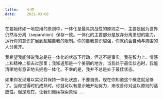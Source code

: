 ```yaml
---
title:    小结
date:     2021-03-08
---
```


在要始终如一地应用的原则中，一体化是最具挑战性的原则之一，主要是因为世界仍然与分离（separation）保存一致。一体化的主要部分是放弃分离思想的能力，运行你的意识扩展到超越自我的限制。你的自我意识越强，你就约会自动与周围的人分离开。

我希望我能够说我总是在一体化的状态下行动，但这不是事实。我在智力上、情感上和精神上都去过那里；我知道那是一个美丽的地方。当我处于最佳状态时，我能清晰地有意识地去拥抱一体化。不幸的是，我并不总是处于最佳状态。

如果你发现难以实现并保持一体化状态，不要自责。现在你知道这个概念就足够了。当你觉得时机成熟时，你就可以有意识地开始努力，来改善你对这以原则的适应性。但是现在，让我们继续探索原理……
